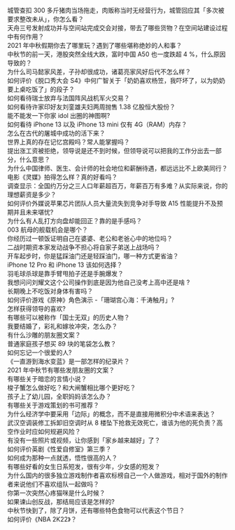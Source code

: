 城管查扣 300 多斤猪肉当场拖走，肉贩称当时无经营行为，城管回应其「多次被要求整改未从」，你怎么看？  
天舟三号发射成功并与空间站完成交会对接，带去了哪些货物？在空间站建设过程中有何作用？  
2021 年中秋假期你去了哪里玩？遇到了哪些堪称绝妙的人和事？  
中秋节的前一天，港股突然全线大跌，富时中国 A50 也一度跌超 4 %，什么原因导致的？  
为什么司马懿家风差，子孙却很成功，诸葛亮家风好后代不怎么样？  
如何评价《脱口秀大会 S4》中何广智关于「奶奶喜欢杨笠，我吓坏了，以为奶奶要上桌吃饭了」的段子？  
如何看待瑞士放弃与法国阵风战机军火交易？  
如何看待许家印好友刘銮雄夫妇两周抛售 1.38 亿股恒大股份？  
能不能发一下你家 idol 出圈的神图啊?  
如何看待 iPhone 13 以及 iPhone 13 mini  仅有 4G（RAM）内存？  
怎么在古代的屠城中成功的活下来？  
世界上真的存在记忆宫殿吗？常人能掌握吗？  
提出涨工资被拒绝，领导说是还不到时候，但领导说可以把我的工作分出去一部分，什么意思？  
为什么中国律师、医生、会计师的社会地位和薪酬待遇，都远远比不上欧美同行？  
电影《灵媒》拍得怎么样？真的好看吗？  
调查显示：全国约万分之三人口年薪超百万，年薪百万有多难？从实际来说，你的理想薪资是多少？  
如何评价外媒说苹果芯片团队人员大量流失到竞争对手导致 A15 性能提升不及预期并且未来堪忧?  
为什么有人乱打方向盘却能回正？靠的是手感吗？  
003 航母的舰载机会是哪个？  
你经历过一顿饭证明自己在婆婆、老公和老爸心中的地位吗？  
二战时期资本家发动战争不担心将自家子弟送上战场吗？  
开车起步时，你是猛踩油门还是轻踩油门，哪一种方式更省油？  
iPhone 12 Pro 和 iPhone 13 该如何选择？  
羽毛球杀球是靠手臂甩拍子还是手腕爆发？  
我想问问刘耀文这个公司操作到底是因为他自己没考上高中还是啥 ?  
长期晚上不吃饭对身体有害吗？  
如何评价游戏《原神》角色演示 -「珊瑚宫心海：千涛触月」?  
怎样获得领导的喜欢?  
有哪些可以被称作「国士无双」的历史人物？  
我要结婚了，彩礼和嫁妆冲突，怎么办？  
有什么沙雕的朋友圈文案？  
普通家庭孩子想买 89 块的笔袋怎么教？  
如何忘记一个很爱的人?  
《一直游到海水变蓝》是一部怎样的纪录片？  
2021 年中秋节有哪些发朋友圈的文案？  
有哪些关于暗恋的言情小说？  
梭子蟹怎么做好吃？和大闸蟹相比哪个更好吃？  
孩子上了幼儿园，全职妈妈该怎么办？  
有哪些关于游戏策划的书可推荐？  
为什么经济学中要采用「边际」的概念，而不是直接用微积分中术语来表达？  
武汉空调装修工拆卸旧空调时从 8 楼坠下抢救无效死亡，谁该为他的死负责？高空作业时应如何规避风险？  
有没有一些照片或视频，让你感到「家乡越来越好」了？  
如何评价英剧《性爱自修室》第三季？  
如何成为那种一点就透，悟性很高的人？  
有哪些好看的女生日系短发，很有少年，少女感的短发？  
为什么国内的很多独立游戏制作者喜欢标榜自己一个人做游戏，相对于国外的制作者来说他们不喜欢组队一起做吗？  
你第一次突然心疼猫咪是什么时候？  
如果谏山创反战，那结局应该是怎样的?  
中秋节快到了，除了月饼，还有哪些特色食物可以代表这个节日？  
如何评价《NBA 2K22》？  

